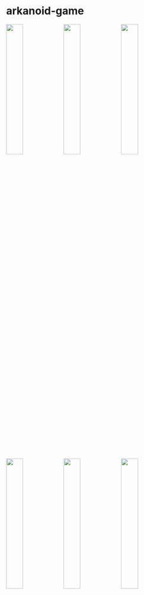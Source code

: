 # arkanoid-game
<img src="https://user-images.githubusercontent.com/45266505/169883606-46cae50b-b9e4-4136-bc49-e69324e7d0af.png" width=30% height=30%>
<img src="https://user-images.githubusercontent.com/45266505/169883622-a265583f-0358-4b10-b975-0b5b7dcbf41e.png" width=30% height=30%>
<img src="https://user-images.githubusercontent.com/45266505/169883638-1b97f306-82aa-4ebc-90fc-23f21ece7dbf.png" width=30% height=30%>
<img src="https://user-images.githubusercontent.com/45266505/169883655-95420fd5-328f-43b9-9151-f389393e060a.png" width=30% height=30%>
<img src="https://user-images.githubusercontent.com/45266505/169883663-17ad11ac-1e3f-4f05-9b4f-207e2e70a182.png" width=30% height=30%>
<img src="https://user-images.githubusercontent.com/45266505/169883680-91af50e8-27ba-46df-8a10-14cd766e6f74.png" width=30% height=30%>
